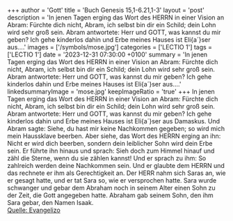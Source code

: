 +++
author = 'Gott'
title = 'Buch Genesis 15,1-6.21,1-3'
layout = 'post'
description = 'In jenen Tagen erging das Wort des HERRN in einer Vision an Abram: Fürchte dich nicht, Abram, ich selbst bin dir ein Schild; dein Lohn wird sehr groß sein. Abram antwortete: Herr und GOTT, was kannst du mir geben? Ich gehe kinderlos dahin und Erbe meines Hauses ist Eli{a´}ser aus....'
images = ['/symbols/mose.jpg']
categories = ['LECTIO 1']
tags = ['LECTIO 1']
date = '2023-12-31 07:30:00 +0100'
summary = 'In jenen Tagen erging das Wort des HERRN in einer Vision an Abram: Fürchte dich nicht, Abram, ich selbst bin dir ein Schild; dein Lohn wird sehr groß sein. Abram antwortete: Herr und GOTT, was kannst du mir geben? Ich gehe kinderlos dahin und Erbe meines Hauses ist Eli{a´}ser aus....'
linkedsummaryImage = 'mose.jpg'
keepImageRatio = 'true'
+++
In jenen Tagen erging das Wort des HERRN in einer Vision an Abram: Fürchte dich nicht, Abram, ich selbst bin dir ein Schild; dein Lohn wird sehr groß sein.
Abram antwortete: Herr und GOTT, was kannst du mir geben? Ich gehe kinderlos dahin und Erbe meines Hauses ist Eli{a&acute;}ser aus Damaskus.<!--more-->
Und Abram sagte: Siehe, du hast mir keine Nachkommen gegeben; so wird mich mein Haussklave beerben.
Aber siehe, das Wort des HERRN erging an ihn: Nicht er wird dich beerben, sondern dein leiblicher Sohn wird dein Erbe sein.
Er führte ihn hinaus und sprach: Sieh doch zum Himmel hinauf und zähl die Sterne, wenn du sie zählen kannst! Und er sprach zu ihm: So zahlreich werden deine Nachkommen sein.
Und er glaubte dem HERRN und das rechnete er ihm als Gerechtigkeit an.
Der HERR nahm sich Saras an, wie er gesagt hatte, und er tat Sara so, wie er versprochen hatte.
Sara wurde schwanger und gebar dem Abraham noch in seinem Alter einen Sohn zu der Zeit, die Gott angegeben hatte.
Abraham gab seinem Sohn, den ihm Sara gebar, den Namen Isaak.<br> [Quelle: Evangelizo](https://evangeliumtagfuertag.org/DE/gospel)